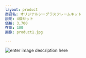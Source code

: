 ```yaml
---
layout: product
商品名: オリジナルシーグラスフレームキット
説明: 4個セット
価格: 3,700
在庫: 100
画像: product1.jpg

---
```

![enter image description here](https://lh3.googleusercontent.com/DPpqPYydJR8HL5TOBnNOn_2UAVP9wgf86MlV5Ct4fXe1yifLrw1Qoe9vMccKzATZoUwhvUBkPeoc)
<!--stackedit_data:
eyJoaXN0b3J5IjpbLTcyMzA0NTQ1MSwtMTU2Mjc4NzU2N119
-->